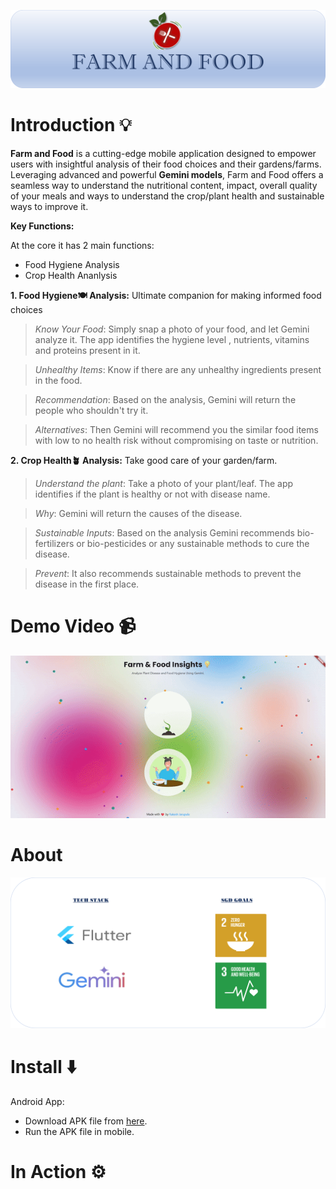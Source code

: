 ![Intro](./assets/Images/intro.png)
# Introduction 💡
**Farm and Food** is a cutting-edge mobile application designed to empower users with insightful analysis of their food choices and their gardens/farms. Leveraging advanced and powerful **Gemini models**, Farm and Food offers a seamless way to understand the nutritional content, impact, overall quality of your meals and ways to understand the crop/plant health and sustainable ways to improve it.

**Key Functions:**

At the core it has 2 main functions:
- Food Hygiene Analysis
- Crop Health Ananlysis

**1. Food Hygiene🍽️ Analysis:** Ultimate companion for making informed food choices

> *Know Your Food*: Simply snap a photo of your food, and let Gemini analyze it. The app identifies the hygiene level , nutrients, vitamins and proteins present in it.

> *Unhealthy Items*: Know if there are any unhealthy ingredients present in the food.

> *Recommendation*: Based on the analysis, Gemini will return the people who shouldn't try it. 

> *Alternatives*: Then Gemini will recommend you the similar food items with low to no health risk without compromising on taste or nutrition.

**2. Crop Health🪴 Analysis:** Take good care of your garden/farm. 

> *Understand the plant*: Take a photo of your plant/leaf. The app identifies if the plant is healthy or not with disease name.
 
> *Why*: Gemini will return the causes of the disease.

> *Sustainable Inputs*: Based on the analysis Gemini recommends bio-fertilizers or bio-pesticides or any sustainable methods to cure the disease.

> *Prevent*: It also recommends sustainable methods to prevent the disease in the first place.

# Demo Video 📹
[![Home](./assets/Images/home.gif)](https://rakeshjarupula.github.io/)

# About 

![Image](./assets/Images/about.png)

# Install ⬇️
Android App: 
 - Download APK file from [here](https://drive.google.com/file/d/11joDMVQW6A3pHra5xWUdt4kHjEO0KgJa/view?usp=sharing).
 - Run the APK file in mobile. 

# In Action ⚙️
